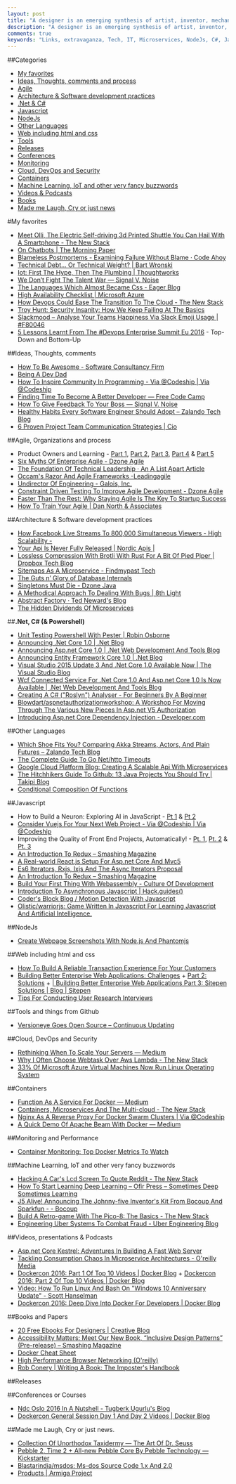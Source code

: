 ```yaml
---
layout: post
title: "A designer is an emerging synthesis of artist, inventor, mechanic, objective economist and evolutio­nary strategist."
description: "A designer is an emerging synthesis of artist, inventor, mechanic, objective economist and evolutio­nary strategist."
comments: true
keywords: "Links, extravaganza, Tech, IT, Microservices, NodeJs, C#, Javascript, Solution architecture"
---
```

##Categories
* [My favorites](#favorites)
* [Ideas, Thoughts, comments and process](#ideas)
* [Agile](#agile)
* [Architecture & Software development practices](#development)
* [.Net & C#](#net)
* [Javascript](#javascript)
* [NodeJs](#nodejs)
* [Other Languages](#polygloting)
* [Web including html and css](#web)
* [Tools](#tools)
* [Releases](#releases)
* [Conferences](#conferences)
* [Monitoring](#monitoring)
* [Cloud, DevOps and Security](#devops)
* [Containers](#containers)
* [Machine Learning, IoT and other very fancy buzzwords](#iot)
* [Videos & Podcasts](#videos)
* [Books](#books)
* [Made me Laugh, Cry or just news](#news)

#My favorites<a name="favorites"></a>
* [Meet Olli, The Electric Self-driving 3d Printed Shuttle You Can Hail With A Smartphone - The New Stack](http://thenewstack.io/olli-electric-self-driving-3d-printed-shuttle-can-hail-smartphone/)
* [On Chatbots | The Morning Paper](https://blog.acolyer.org/2016/06/27/on-chatbots/)
* [Blameless Postmortems - Examining Failure Without Blame · Code Ahoy](http://codeahoy.com/2016/06/20/blameless-postmortems-examining-failure-without-blame/)
* [Technical Debt… Or Technical Weight? | Bart Wronski](https://bartwronski.com/2016/06/26/technical-weight/)
* [Iot: First The Hype, Then The Plumbing | Thoughtworks](https://www.thoughtworks.com/insights/blog/iot-first-hype-then-plumbing)
* [We Don’t Fight The Talent War — Signal V. Noise](https://m.signalvnoise.com/we-dont-fight-the-talent-war-c4ceef2b2064#.zc6v2d5wj)
* [The Languages Which Almost Became Css - Eager Blog](https://eager.io/blog/the-languages-which-almost-were-css/)
* [High Availability Checklist | Microsoft Azure](https://azure.microsoft.com/en-us/documentation/articles/resiliency-high-availability-checklist/)
* [How Devops Could Ease The Transition To The Cloud - The New Stack](http://thenewstack.io/devops-eases-transition-cloud/)
* [Troy Hunt: Security Insanity: How We Keep Failing At The Basics](https://www.troyhunt.com/security-insanity-how-we-keep-failing-at-the-basics/)
* [Slackmood – Analyse Your Teams Happiness Via Slack Emoji Usage | #F80046](http://devblog.songkick.com/2016/07/04/slackmood-analyse-your-teams-happiness-via-slack-emoji-usage/)
* [5 Lessons Learnt From The #Devops Enterprise Summit Eu 2016](https://blog.devopsguys.com/2016/07/05/5-lessons-learnt-from-the-devops-enterprise-summit-eu-2016/) - Top-Down and Bottom-Up

##Ideas, Thoughts, comments <a name="ideas"></a>
* [How To Be Awesome - Software Consultancy Firm](https://blog.moove-it.com/how-to-be-awesome/)
* [Being A Dev Dad](https://davidwalsh.name/being-a-dev-dad)
* [How To Inspire Community In Programming - Via @Codeship | Via @Codeship](https://blog.codeship.com/how-to-inspire-community-in-programming/)
* [Finding Time To Become A Better Developer — Free Code Camp](https://medium.freecodecamp.com/finding-time-to-become-a-better-developer-eebc154881b2#.xnql2qmx5)
* [How To Give Feedback To Your Boss — Signal V. Noise](https://m.signalvnoise.com/how-to-give-feedback-to-your-boss-d2faaa56454c#.t6p58vn3q)
* [Healthy Habits Every Software Engineer Should Adopt – Zalando Tech Blog](https://tech.zalando.de/blog/healthy-habits-every-software-engineer-should-adopt/)
* [6 Proven Project Team Communication Strategies | Cio](http://www.cio.com/article/3091119/project-management/6-proven-project-team-communication-strategies.html)

##Agile, Organizations and process<a name="agile"></a>
* Product Owners and Learning - [Part 1](http://www.jrothman.com/mpd/2016/06/product-owners-and-learning-part-1/), [Part 2](http://www.jrothman.com/mpd/2016/06/product-owners-and-learning-part-2/), [Part 3](http://www.jrothman.com/mpd/2016/06/product-owners-and-learning-part-3/), [Part 4](http://www.jrothman.com/mpd/2016/06/product-owners-and-learning-part-4/) & [Part 5](http://www.jrothman.com/mpd/2016/06/product-owners-and-learning-part-5/)
* [Six Myths Of Enterprise Agile - Dzone Agile](https://dzone.com/articles/avoiding-the-six-common-misconceptions-of-enterpri)
* [The Foundation Of Technical Leadership · An A List Apart Article](http://alistapart.com/article/the-foundation-of-technical-leadership)
* [Occam's Razor And Agile Frameworks -Leadingagile](http://www.leadingagile.com/2016/06/occams-razor-agile-frameworks/)
* [Undirector Of Engineering - Galois, Inc.](https://galois.com/blog/2016/06/undirector-of-engineering/)
* [Constraint Driven Testing To Improve Agile Development - Dzone Agile](https://dzone.com/articles/constraint-driven-testing-to-improve-agile-develop)
* [Faster Than The Rest: Why Staying Agile Is The Key To Startup Success](https://auth0.com/blog/2016/07/01/why-staying-agile-is-key-to-startup-success)
* [How To Train Your Agile | Dan North & Associates](https://dannorth.net/2016/07/04/how-to-train-your-agile/)

##Architecture & Software development practices <a name="development"></a>
* [How Facebook Live Streams To 800,000 Simultaneous Viewers - High Scalability -](http://highscalability.com/blog/2016/6/27/how-facebook-live-streams-to-800000-simultaneous-viewers.html)
* [Your Api Is Never Fully Released | Nordic Apis |](http://nordicapis.com/your-api-is-never-fully-released/)
* [Lossless Compression With Brotli With Rust For A Bit Of Pied Piper | Dropbox Tech Blog](https://blogs.dropbox.com/tech/2016/06/lossless-compression-with-brotli/)
* [Sitemaps As A Microservice - Findmypast Tech](http://tech.findmypast.com/sitemaps-as-a-microservice/)
* [The Guts n’ Glory of Database Internals](https://ayende.com/blog/posts/series/174337/the-guts-n-glory-of-database-internals)
* [Singletons Must Die - Dzone Java](https://dzone.com/articles/singletons-must-die)
* [A Methodical Approach To Dealing With Bugs | 8th Light](https://blog.8thlight.com/doug-bradbury/2016/07/01/methodical-approach-find-and-fix-bugs.html)
* [Abstract Factory · Ted Neward's Blog](http://blogs.tedneward.com/patterns/AbstractFactory/)
* [The Hidden Dividends Of Microservices](http://queue.acm.org/detail.cfm?id=2956643)

##**.Net, C# (& Powershell)**  <a name="net"></a>
* [Unit Testing Powershell With Pester | Robin Osborne](http://robinosborne.co.uk/2016/06/27/unit-testing-powershell-with-pester/)
* [Announcing .Net Core 1.0 | .Net Blog](https://blogs.msdn.microsoft.com/dotnet/2016/06/27/announcing-net-core-1-0/)
* [Announcing Asp.net Core 1.0 | .Net Web Development And Tools Blog](https://blogs.msdn.microsoft.com/webdev/2016/06/27/announcing-asp-net-core-1-0/)
* [Announcing Entity Framework Core 1.0 | .Net Blog](https://blogs.msdn.microsoft.com/dotnet/2016/06/27/entity-framework-core-1-0-0-available/)
* [Visual Studio 2015 Update 3 And .Net Core 1.0 Available Now | The Visual Studio Blog](https://blogs.msdn.microsoft.com/visualstudio/2016/06/27/visual-studio-2015-update-3-and-net-core-1-0-available-now/)
* [Wcf Connected Service For .Net Core 1.0 And Asp.net Core 1.0 Is Now Available | .Net Web Development And Tools Blog](https://blogs.msdn.microsoft.com/webdev/2016/06/26/wcf-connected-service-for-net-core-1-0-0-and-asp-net-core-1-0-0-is-now-available/)
* [Creating A C# ("Roslyn") Analyser - For Beginners By A Beginner](http://www.productiverage.com/creating-a-c-sharp-roslyn-analyser-for-beginners-by-a-beginner)
* [Blowdart/aspnetauthorizationworkshop: A Workshop For Moving Through The Various New Pieces In Asp.net V5 Authorization](https://github.com/blowdart/AspNetAuthorizationWorkshop)
* [Introducing Asp.net Core Dependency Injection - Developer.com](http://www.developer.com/net/asp/introducing-asp.net-core-dependency-injection.html)

##Other Languages  <a name="polygloting"></a>
* [Which Shoe Fits You? Comparing Akka Streams, Actors, And Plain Futures – Zalando Tech Blog](https://tech.zalando.de/blog/comparing-akka-streams-actors-and-plain-futures/)
* [The Complete Guide To Go Net/http Timeouts](https://blog.cloudflare.com/the-complete-guide-to-golang-net-http-timeouts/)
* [Google Cloud Platform Blog: Creating A Scalable Api With Microservices](https://cloudplatform.googleblog.com/2016/06/creating-a-scalable-API-with-microservices.html)
* [The Hitchhikers Guide To Github: 13 Java Projects You Should Try | Takipi Blog](http://blog.takipi.com/the-hitchhikers-guide-to-github-13-java-projects-you-should-try/)
* [Conditional Composition Of Functions](http://blog.ploeh.dk/2016/07/04/conditional-composition-of-functions/)

##Javascript  <a name="javascript"></a>
* How to Build a Neuron: Exploring AI in JavaScript - [Pt 1](https://medium.com/javascript-scene/how-to-build-a-neuron-exploring-ai-in-javascript-pt-1-c2726f1f02b2#.fo94o5xhf) & [Pt 2](https://medium.com/javascript-scene/how-to-build-a-neuron-exploring-ai-in-javascript-pt-2-2f2acb9747ed#.694ghqoam)
* [Consider Vuejs For Your Next Web Project - Via @Codeship | Via @Codeship](https://blog.codeship.com/consider-vuejs-next-web-project/)
* Improving the Quality of Front End Projects, Automatically! - [Pt. 1](http://developer.telerik.com/featured/improving-quality-front-end-projects-automatically-pt-1-html/), [Pt. 2](http://developer.telerik.com/featured/improving-quality-front-end-projects-automatically-pt-2-css-sass/) & [Pt. 3](http://developer.telerik.com/featured/improving-quality-front-end-projects-automatically-pt-3-javascript-accessibility/)
* [An Introduction To Redux – Smashing Magazine](https://www.smashingmagazine.com/2016/06/an-introduction-to-redux/)
* [A Real-world React.js Setup For Asp.net Core And Mvc5](https://www.simple-talk.com/dotnet/asp.net/a-real-world-react.js-setup-for-asp.net-core-and-mvc5/)
* [Es6 Iterators, Rxjs, Ixjs And The Async Iterators Proposal](http://blog.scottlogic.com/2016/06/29/es6-iterators.html)
* [An Introduction To Redux – Smashing Magazine](https://www.smashingmagazine.com/2016/06/an-introduction-to-redux/)
* [Build Your First Thing With Webassembly - Culture Of Development](http://cultureofdevelopment.com/blog/build-your-first-thing-with-web-assembly/)
* [Introduction To Asynchronous Javascript | Hack.guides()](http://tutorials.pluralsight.com/front-end-javascript/introduction-to-asynchronous-javascript)
* [Coder's Block Blog / Motion Detection With Javascript](http://codersblock.com/blog/motion-detection-with-javascript/)
* [Olistic/warriorjs: Game Written In Javascript For Learning Javascript And Artificial Intelligence.](https://github.com/olistic/warriorjs)

##NodeJs <a name="nodejs"></a>
* [Create Webpage Screenshots With Node.js And Phantomjs](https://davidwalsh.name/get-webpage-screenshot)

##Web including html and css  <a name="web"></a>
* [How To Build A Reliable Transaction Experience For Your Customers](http://blog.yld.io/2016/06/24/how-to-build-a-reliable-transaction-experience-for-your-customers/)
* [Building Better Enterprise Web Applications: Challenges](https://www.sitepen.com/blog/2016/06/28/building-better-enterprise-web-applications-challenges/) + [Part 2: Solutions](https://www.sitepen.com/blog/2016/06/29/building-better-enterprise-web-applications-part-2-solutions/) + [| Building Better Enterprise Web Applications Part 3: Sitepen Solutions | Blog | Sitepen](https://www.sitepen.com/blog/2016/06/30/building-better-enterprise-web-applications-part-3-sitepen-solutions/)
* [Tips For Conducting User Research Interviews](https://robots.thoughtbot.com/tips-for-conducting-user-research-interviews)

##Tools and things from Github <a name="tools"></a>
* [Versioneye Goes Open Source – Continuous Updating](https://blog.versioneye.com/2016/06/28/versioneye-goes-open-source/)

##Cloud, DevOps and Security<a name="devops"></a>
* [Rethinking When To Scale Your Servers — Medium](https://medium.com/@elliscmarte/rethinking-when-to-scale-your-servers-e0d9e6fee7c7#.j3m866rw3)
* [Why I Often Choose Webtask Over Aws Lambda - The New Stack](http://thenewstack.io/often-choose-webtask-lambda/)
* [33% Of Microsoft Azure Virtual Machines Now Run Linux Operating System](http://fossbytes.com/33-microsoft-azure-vms-now-run-linux-operating-system/)

##Containers <a name="containers"></a>
* [Function As A Service For Docker — Medium](https://medium.com/@chanwit/function-as-a-service-for-docker-609677b9ba3b#.wvowcr3z9)
* [Containers, Microservices And The Multi-cloud - The New Stack](http://thenewstack.io/containers-microservices-and-the-multi-cloud/)
* [Nginx As A Reverse Proxy For Docker Swarm Clusters | Via @Codeship](https://blog.codeship.com/nginx-reverse-proxy-docker-swarm-clusters/)
* [A Quick Demo Of Apache Beam With Docker — Medium](https://medium.com/@ecesena/a-quick-demo-of-apache-beam-with-docker-da98b99a502a#.vhe1m88po)

##Monitoring and Performance <a name="monitoring"></a>
* [Container Monitoring: Top Docker Metrics To Watch](https://sematext.com/blog/2016/06/28/top-docker-metrics-to-watch/)

##Machine Learning, IoT and other very fancy buzzwords <a name="iot"></a>
* [Hacking A Car's Lcd Screen To Quote Reddit - The New Stack](http://thenewstack.io/hacking-cars-lcd-screen-quote-reddit/)
* [How To Start Learning Deep Learning – Ofir Press – Sometimes Deep Sometimes Learning](http://ofir.io/How-to-Start-Learning-Deep-Learning/)
* [J5 Alive! Announcing The Johnny-five Inventor's Kit From Bocoup And Sparkfun - - Bocoup](https://bocoup.com/weblog/j5-alive-announcing-the-johnny-five-inventors-kit-from-bocoup-and-sparkfun)
* [Build A Retro-game With The Pico-8: The Basics - The New Stack](http://thenewstack.io/retro-game-pico-8-basics/)
* [Engineering Uber Systems To Combat Fraud - Uber Engineering Blog](https://eng.uber.com/fraud-prevention-team-profile/)

##Videos, presentations & Podcasts <a name="videos"></a>
* [Asp.net Core Kestrel: Adventures In Building A Fast Web Server](https://vimeo.com/172009499)
* [Tackling Consumption Chaos In Microservice Architectures - O'reilly Media](https://www.oreilly.com/ideas/tackling-consumption-chaos-in-microservice-architectures)
* [Dockercon 2016: Part 1 Of Top 10 Videos | Docker Blog](https://blog.docker.com/2016/06/dockercon-part-1-top-10-video/) + [Dockercon 2016: Part 2 Of Top 10 Videos | Docker Blog](https://blog.docker.com/2016/06/dockercon-part-2-top-10-video/)
* [Video: How To Run Linux And Bash On "Windows 10 Anniversary Update" - Scott Hanselman](http://www.hanselman.com/blog/VIDEOHowToRunLinuxAndBashOnWindows10AnniversaryUpdate.aspx)
* [Dockercon 2016: Deep Dive Into Docker For Developers | Docker Blog](https://blog.docker.com/2016/07/dockercon-docker-developers/)

##Books and Papers<a name="books"></a> 
* [20 Free Ebooks For Designers | Creative Bloq](http://www.creativebloq.com/design/free-ebooks-designers-7133700)
* [Accessibility Matters: Meet Our New Book, “Inclusive Design Patterns” (Pre-release) – Smashing Magazine](https://www.smashingmagazine.com/2016/06/inclusive-design-patterns/)
* [Docker Cheat Sheet](http://developers.redhat.com/promotions/docker-cheatsheet/)
* [High Performance Browser Networking (O'reilly)](https://hpbn.co/)
* [Rob Conery | Writing A Book: The Imposter's Handbook](http://rob.conery.io/2016/07/04/imposters-handbook/)

##Releases <a name="releases"></a>

##Conferences or Courses<a name="conferences"></a>
* [Ndc Oslo 2016 In A Nutshell - Tugberk Ugurlu's Blog](http://www.tugberkugurlu.com/archive/ndc-oslo-2016-in-a-nutshell)
* [Dockercon General Session Day 1 And Day 2 Videos | Docker Blog](https://blog.docker.com/2016/06/dockercon-general-session-day-1-and-day-2-videos/)

##Made me Laugh, Cry or just news. <a name="news"></a>
* [Collection Of Unorthodox Taxidermy — The Art Of Dr. Seuss](http://www.drseussart.com/taxidermy/)
* [Pebble 2, Time 2 + All-new Pebble Core By Pebble Technology — Kickstarter](https://www.kickstarter.com/projects/597507018/pebble-2-time-2-and-core-an-entirely-new-3g-ultra?ref=58.jellopcrowdfunding.com)
* [Blastarindia/msdos: Ms-dos Source Code 1.x And 2.0](https://github.com/BlastarIndia/msdos)
* [Products | Armiga Project](http://www.armigaproject.com/shop/)